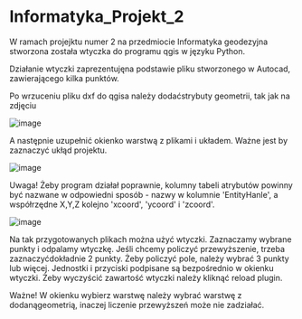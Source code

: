 # Informatyka_Projekt_2
W ramach projejktu numer 2 na przedmiocie Informatyka geodezyjna stworzona została wtyczka do programu qgis w języku Python.

Działanie wtyczki zaprezentujęna podstawie pliku stworzonego w Autocad, zawierającego kilka punktów. 

Po wrzuceniu pliku dxf do qgisa należy dodaćstrybuty geometrii, tak jak na zdjęciu

![image](https://github.com/Antekkkkk/Informatyka_Projekt_2/assets/129069654/4ed23271-7da1-4083-86bf-c0a2d149d2ec)

A następnie uzupełnić okienko warstwą z plikami i układem. Ważne jest by zaznaczyć ukłąd projektu. 

![image](https://github.com/Antekkkkk/Informatyka_Projekt_2/assets/129069654/eb0c6414-a126-46c9-9020-39b3703af92e)


Uwaga! Żeby program działał poprawnie, kolumny tabeli atrybutów powinny być nazwane w odpowiedni sposób - nazwy w kolumnie 'EntityHanle',
a współrzędne X,Y,Z kolejno 'xcoord', 'ycoord' i 'zcoord'.

![image](https://github.com/Antekkkkk/Informatyka_Projekt_2/assets/129069654/fe9fc1d4-2099-4958-bd02-0876ffa0fa48)

Na tak przygotowanych plikach można użyć wtyczki. Zaznaczamy wybrane punkty i odpalamy wtyczkę. Jeśli chcemy policzyć przewyższenie, trzeba zaznaczyćdokładnie 2 punkty. Żeby policzyć pole, należy wybrać 3 punkty lub więcej. Jednostki i przyciski podpisane są bezpośrednio w okienku wtyczki. Żeby wyczyścić zawartość wtyczki należy kliknąć reload plugin.

Ważne! W okienku wybierz warstwę należy wybrać warstwę z dodanągeometrią, inaczej liczenie przewyższeń może nie zadziałać. 
